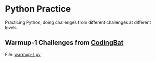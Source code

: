 # Python Practice

Practicing Python, doing challenges from different challenges at different levels.

## Warmup-1 Challenges from [CodingBat](http://codingbat.com/)

File: [warmup-1.py](https://github.com/BnkColon/python-practice/blob/master/warmup-1.py)